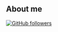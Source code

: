 #

## About me

[![GitHub followers](https://img.shields.io/github/followers/jesperancinha.svg?label=Jesperancinha&style=for-the-badge&logo=github&color=grey "GitHub")](https://github.com/jesperancinha)
